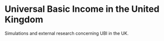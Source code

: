 # Universal Basic Income in the United Kingdom

Simulations and external research concerning UBI in the UK.